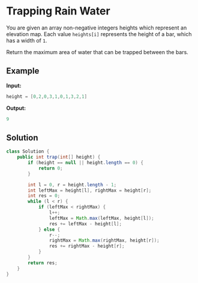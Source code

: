 # Trapping Rain Water

You are given an array non-negative integers heights which represent an elevation map. Each value `heights[i]` represents the height of a bar, which has a width of `1`.

Return the maximum area of water that can be trapped between the bars.

## Example
**Input:** 
```java
height = [0,2,0,3,1,0,1,3,2,1]
```
**Output:** 
```java
9
```




## Solution
```java
class Solution {
    public int trap(int[] height) {
        if (height == null || height.length == 0) {
            return 0;
        }

        int l = 0, r = height.length - 1;
        int leftMax = height[l], rightMax = height[r];
        int res = 0;
        while (l < r) {
            if (leftMax < rightMax) {
                l++;
                leftMax = Math.max(leftMax, height[l]);
                res += leftMax - height[l];
            } else {
                r--;
                rightMax = Math.max(rightMax, height[r]);
                res += rightMax - height[r];
            }
        }
        return res;
    }
}
```